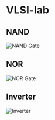 # VLSI-lab

## NAND

![NAND Gate](https://github.com/adityaashinde/VLSI-lab/assets/94387380/d909a8d8-0cf8-4e7a-aa32-ad98eca3844b)

## NOR

![NOR Gate](https://github.com/adityaashinde/VLSI-lab/assets/94387380/653ff8c1-6ad4-4c3d-a0f2-b40696b36f0e)

## Inverter

![Inverter](https://github.com/adityaashinde/VLSI-lab/assets/94387380/96e9e6d1-c402-48c0-8268-c7be4d7a4566)
